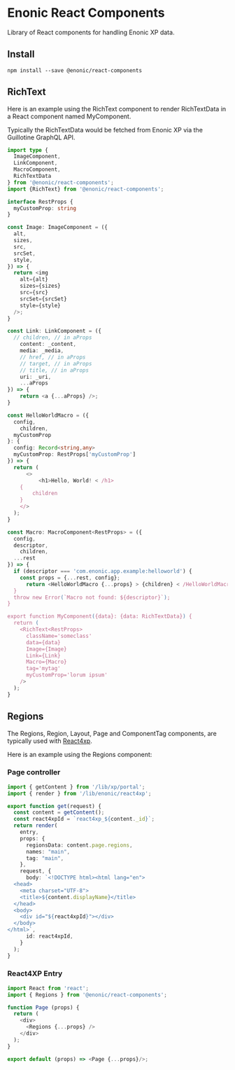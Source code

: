 # Enonic React Components

Library of React components for handling Enonic XP data.

## Install

```console
npm install --save @enonic/react-components
```

## RichText

Here is an example using the RichText component to render RichTextData in a React component named MyComponent.

Typically the RichTextData would be fetched from Enonic XP via the Guillotine GraphQL API.

```typescript
import type {
  ImageComponent,
  LinkComponent,
  MacroComponent,
  RichTextData
} from '@enonic/react-components';
import {RichText} from '@enonic/react-components';

interface RestProps {
  myCustomProp: string
}

const Image: ImageComponent = ({
  alt,
  sizes,
  src,
  srcSet,
  style,
}) => {
  return <img
    alt={alt}
    sizes={sizes}
    src={src}
    srcSet={srcSet}
    style={style}
  />;
}

const Link: LinkComponent = ({
  // children, // in aProps
    content: _content,
    media: _media,
    // href, // in aProps
    // target, // in aProps
    // title, // in aProps
    uri: _uri,
    ...aProps
}) => {
    return <a {...aProps} />;
}

const HelloWorldMacro = ({
  config,
    children,
  myCustomProp
}: {
  config: Record<string,any>
  myCustomProp: RestProps['myCustomProp']
}) => {
  return (
      <>
          <h1>Hello, World! < /h1>
    {
        children
    }
    </>
  );
}

const Macro: MacroComponent<RestProps> = ({
  config,
  descriptor,
    children,
  ...rest
}) => {
  if (descriptor === 'com.enonic.app.example:helloworld') {
    const props = {...rest, config};
      return <HelloWorldMacro {...props} > {children} < /HelloWorldMacro>;
  }
  throw new Error(`Macro not found: ${descriptor}`);
}

export function MyComponent({data}: {data: RichTextData}) {
  return (
    <RichText<RestProps>
      className='someclass'
      data={data}
      Image={Image}
      Link={Link}
      Macro={Macro}
      tag='mytag'
      myCustomProp='lorum ipsum'
    />
  );
}
```

## Regions

The Regions, Region, Layout, Page and ComponentTag components, are typically used with [React4xp](https://market.enonic.com/starters/react4xp-starter).

Here is an example using the Regions component:

### Page controller

```typescript
import { getContent } from '/lib/xp/portal';
import { render } from '/lib/enonic/react4xp';

export function get(request) {
  const content = getContent();
  const react4xpId = `react4xp_${content._id}`;
  return render(
    entry,
    props: {
      regionsData: content.page.regions,
      names: "main",
      tag: "main",
    },
    request, {
      body: `<!DOCTYPE html><html lang="en">
  <head>
    <meta charset="UTF-8">
    <title>${content.displayName}</title>
  </head>
  <body>
    <div id="${react4xpId}"></div>
  </body>
</html>`,
      id: react4xpId,
    }
  );
}
```

### React4XP Entry

```typescript
import React from 'react';
import { Regions } from '@enonic/react-components';

function Page (props) {
  return (
    <div>
      <Regions {...props} />
    </div>
  );
}

export default (props) => <Page {...props}/>;
```
